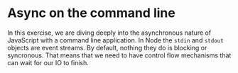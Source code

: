 # Async on the command line

In this exercise, we are diving deeply into the asynchronous nature of
JavaScript with a command line application. In Node the `stdin` and `stdout`
objects are event streams. By default, nothing they do is blocking or
syncronous. That means that we need to have control flow mechanisms that can
wait for our IO to finish.



